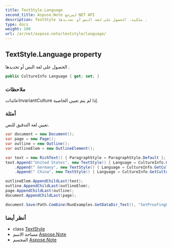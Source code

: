 ```yaml
---
title: TextStyle.Language
second_title: Aspose.Note لمرجع NET API
description: TextStyle ملكية. الحصول على لغة النص أو تحديدها .
type: docs
weight: 100
url: /ar/net/aspose.note/textstyle/language/
---
```

## TextStyle.Language property

الحصول على لغة النص أو تحديدها .

```csharp
public CultureInfo Language { get; set; }
```

### ملاحظات

عائداتInvariantCulture إذا لم يتم تعيين الخاصية.

### أمثلة

تعيين لغة التدقيق للنص.

```csharp
var document = new Document();
var page = new Page();
var outline = new Outline();
var outlineElem = new OutlineElement();

var text = new RichText() { ParagraphStyle = ParagraphStyle.Default };
text.Append("United States", new TextStyle() { Language = CultureInfo.GetCultureInfo("en-US") })
    .Append(" Germany", new TextStyle() { Language = CultureInfo.GetCultureInfo("de-DE") })
    .Append(" China", new TextStyle() { Language = CultureInfo.GetCultureInfo("zh-CN") });

outlineElem.AppendChildLast(text);
outline.AppendChildLast(outlineElem);
page.AppendChildLast(outline);
document.AppendChildLast(page);

document.Save(Path.Combine(RunExamples.GetDataDir_Text(), "SetProofingLanguageForText.one"));
```

### أنظر أيضا

* class [TextStyle](../)
* مساحة الاسم [Aspose.Note](../../textstyle/)
* المجسم [Aspose.Note](../../../)



